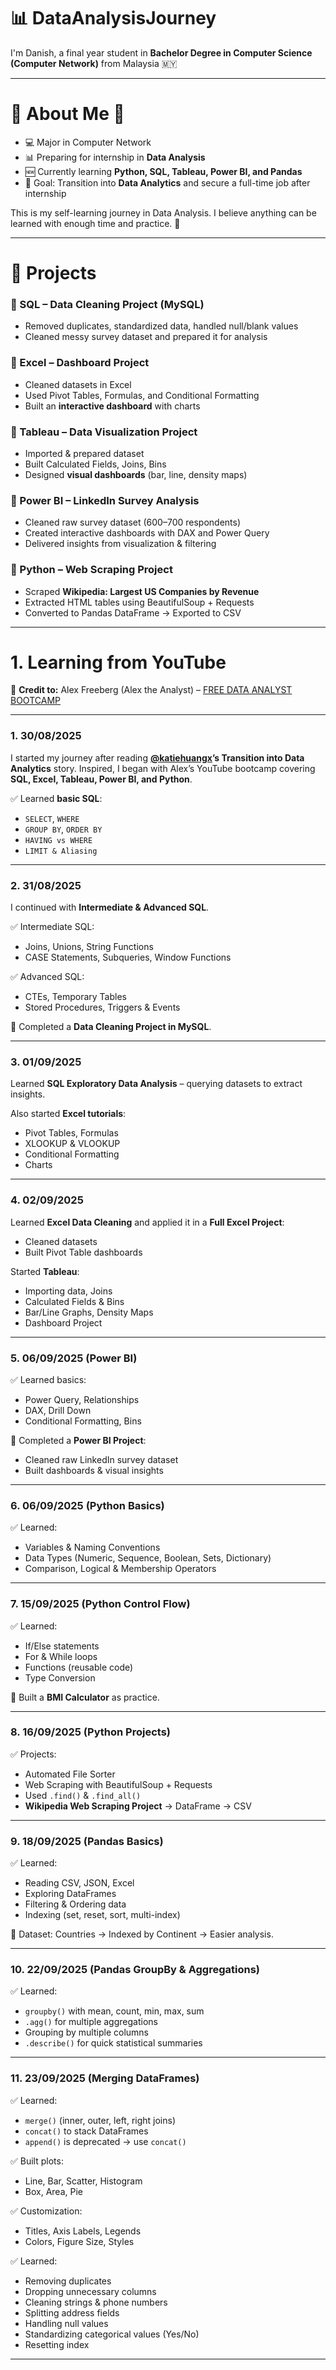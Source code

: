 # 📊 DataAnalysisJourney  

I'm Danish, a final year student in **Bachelor Degree in Computer Science (Computer Network)** from Malaysia 🇲🇾  

---

# 🤖 About Me 🤖  

* 💻 Major in Computer Network  
* 📊 Preparing for internship in **Data Analysis**  
* 🆕 Currently learning **Python, SQL, Tableau, Power BI, and Pandas**  
* 🎯 Goal: Transition into **Data Analytics** and secure a full-time job after internship  

This is my self-learning journey in Data Analysis. I believe anything can be learned with enough time and practice. 💪  

---

# 🚀 Projects  

### 🔹 SQL – Data Cleaning Project (MySQL)  
- Removed duplicates, standardized data, handled null/blank values  
- Cleaned messy survey dataset and prepared it for analysis  

### 🔹 Excel – Dashboard Project  
- Cleaned datasets in Excel  
- Used Pivot Tables, Formulas, and Conditional Formatting  
- Built an **interactive dashboard** with charts  

### 🔹 Tableau – Data Visualization Project  
- Imported & prepared dataset  
- Built Calculated Fields, Joins, Bins  
- Designed **visual dashboards** (bar, line, density maps)  

### 🔹 Power BI – LinkedIn Survey Analysis  
- Cleaned raw survey dataset (600–700 respondents)  
- Created interactive dashboards with DAX and Power Query  
- Delivered insights from visualization & filtering  

### 🔹 Python – Web Scraping Project  
- Scraped **Wikipedia: Largest US Companies by Revenue**  
- Extracted HTML tables using BeautifulSoup + Requests  
- Converted to Pandas DataFrame → Exported to CSV  

---

# 1. Learning from YouTube  

📌 **Credit to:** Alex Freeberg (Alex the Analyst) – [FREE DATA ANALYST BOOTCAMP](https://www.youtube.com/playlist?list=PLUaB-1hjhk8FE_XZ87vPPSfHqb6OcM0cF)  

---

### 1. 30/08/2025  
I started my journey after reading **[@katiehuangx](https://github.com/katiehuangx)’s Transition into Data Analytics** story. Inspired, I began with Alex’s YouTube bootcamp covering **SQL, Excel, Tableau, Power BI, and Python**.  

✅ Learned **basic SQL**:  
- `SELECT`, `WHERE`  
- `GROUP BY`, `ORDER BY`  
- `HAVING vs WHERE`  
- `LIMIT & Aliasing`  

---

### 2. 31/08/2025  
I continued with **Intermediate & Advanced SQL**.  

✅ Intermediate SQL:  
- Joins, Unions, String Functions  
- CASE Statements, Subqueries, Window Functions  

✅ Advanced SQL:  
- CTEs, Temporary Tables  
- Stored Procedures, Triggers & Events  

📌 Completed a **Data Cleaning Project in MySQL**.  

---

### 3. 01/09/2025  
Learned **SQL Exploratory Data Analysis** – querying datasets to extract insights.  

Also started **Excel tutorials**:  
- Pivot Tables, Formulas  
- XLOOKUP & VLOOKUP  
- Conditional Formatting  
- Charts  

---

### 4. 02/09/2025  
Learned **Excel Data Cleaning** and applied it in a **Full Excel Project**:  
- Cleaned datasets  
- Built Pivot Table dashboards  

Started **Tableau**:  
- Importing data, Joins  
- Calculated Fields & Bins  
- Bar/Line Graphs, Density Maps  
- Dashboard Project  

---

### 5. 06/09/2025 (Power BI)  
✅ Learned basics:  
- Power Query, Relationships  
- DAX, Drill Down  
- Conditional Formatting, Bins  

📌 Completed a **Power BI Project**:  
- Cleaned raw LinkedIn survey dataset  
- Built dashboards & visual insights  

---

### 6. 06/09/2025 (Python Basics)  
✅ Learned:  
- Variables & Naming Conventions  
- Data Types (Numeric, Sequence, Boolean, Sets, Dictionary)  
- Comparison, Logical & Membership Operators  

---

### 7. 15/09/2025 (Python Control Flow)  
✅ Learned:  
- If/Else statements  
- For & While loops  
- Functions (reusable code)  
- Type Conversion  

📌 Built a **BMI Calculator** as practice.  

---

### 8. 16/09/2025 (Python Projects)  
✅ Projects:  
- Automated File Sorter  
- Web Scraping with BeautifulSoup + Requests  
- Used `.find()` & `.find_all()`  
- **Wikipedia Web Scraping Project** → DataFrame → CSV  

---

### 9. 18/09/2025 (Pandas Basics)  
✅ Learned:  
- Reading CSV, JSON, Excel  
- Exploring DataFrames  
- Filtering & Ordering data  
- Indexing (set, reset, sort, multi-index)  

📌 Dataset: Countries → Indexed by Continent → Easier analysis.  

---

### 10. 22/09/2025 (Pandas GroupBy & Aggregations)  
✅ Learned:  
- `groupby()` with mean, count, min, max, sum  
- `.agg()` for multiple aggregations  
- Grouping by multiple columns  
- `.describe()` for quick statistical summaries  

---

### 11. 23/09/2025 (Merging DataFrames)  
✅ Learned:  
- `merge()` (inner, outer, left, right joins)  
- `concat()` to stack DataFrames  
- `append()` is deprecated → use `concat()`  

✅ Built plots:  
- Line, Bar, Scatter, Histogram  
- Box, Area, Pie  

✅ Customization:  
- Titles, Axis Labels, Legends  
- Colors, Figure Size, Styles  

✅ Learned:  
- Removing duplicates  
- Dropping unnecessary columns  
- Cleaning strings & phone numbers  
- Splitting address fields  
- Handling null values  
- Standardizing categorical values (Yes/No)  
- Resetting index  

---

